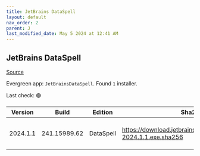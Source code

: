 ```yaml
---
title: JetBrains DataSpell
layout: default
nav_order: 2
parent: J
last_modified_date: May 5 2024 at 12:41 AM
---
```


## JetBrains DataSpell

[Source](https://www.jetbrains.com/dataspell)

Evergreen app: `JetBrainsDataSpell`. Found `1` installer.

Last check: 🟢

| Version  | Build        | Edition   | Sha256                                                              | Date      | Size      | Type | URI                                                                                                                          |
| -------- | ------------ | --------- | ------------------------------------------------------------------- | --------- | --------- | ---- | ---------------------------------------------------------------------------------------------------------------------------- |
| 2024.1.1 | 241.15989.62 | DataSpell | https://download.jetbrains.com/python/dataspell-2024.1.1.exe.sha256 | 18/4/2024 | 810954984 | exe  | [https://download.jetbrains.com/python/dataspell-2024.1.1.exe](https://download.jetbrains.com/python/dataspell-2024.1.1.exe) |
